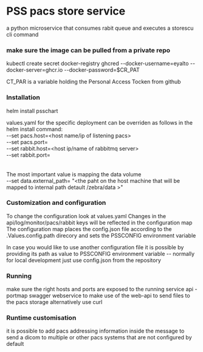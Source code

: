 # PSS pacs store service
a python microservice that consumes rabit queue and executes a storescu cli command

### make sure the image can be pulled from a private repo
kubectl create secret docker-registry ghcred --docker-username=eyalto --docker-server=ghcr.io --docker-password=$CR_PAT

CT_PAR is a variable holding the Personal Access Tocken from github

### Installation 
helm install <name of service> psschart

values.yaml for the specific deployment can be overriden as follows in the helm install command:
<br>
  --set pacs.host=<host name/ip of listening pacs> <br>
  --set pacs.port=<dicom tcp port of listening pacs> <br>
  --set rabbit.host=<host ip/name of rabbitmq server> <br>
  --set rabbit.port=<port of rabbitmq server> </br>
  <br></br>
The most important value is mapping the data volume
</br>
  --set data.external_path= "<the paht on the host machine that will be mapped to internal path detault /zebra/data >"
  
### Customization and configuration

To change the configuration look at values.yaml 
Changes in the api/log/monitor/pacs/rabbit keys will be reflected in the configuration map
The configuration map places the config.json file according to the .Values.config.path direcory and sets the PSSCONFIG environment variable
  
In case you would like to use another configuration file it is possible by providing its path as value to PSSCONFIG environment variable
-- normally for local development just use config.json from the repository 
  
### Running 

  make sure the right hosts and ports are exposed to the running service
  api - portmap swagger webservice to make use of the web-api to send files to the pacs storage alternatively use curl

  
### Runtime customisation
  it is possible to add pacs addressing information inside the message to send a dicom to multiple or other pacs systems that are not configured by default

